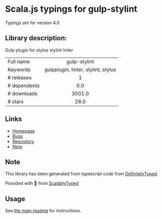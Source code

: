 
# Scala.js typings for gulp-stylint

Typings are for version 4.0

## Library description:
Gulp plugin for stylus stylint linter

|                    |                 |
| ------------------ | :-------------: |
| Full name          | gulp-stylint |
| Keywords           | gulpplugin, linter, stylint, stylus |
| # releases         | 1 |
| # dependents       | 0.0 |
| # downloads        | 3501.0 |
| # stars            | 28.0 |

## Links
- [Homepage](https://github.com/danielhusar/gulp-stylint#readme)
- [Bugs](https://github.com/danielhusar/gulp-stylint/issues)
- [Repository](https://github.com/danielhusar/gulp-stylint)
- [Npm](https://www.npmjs.com/package/gulp-stylint)
    


## Note
This library has been generated from typescript code from [DefinitelyTyped](https://definitelytyped.org).

Provided with :purple_heart: from [ScalablyTyped](https://github.com/oyvindberg/ScalablyTyped)

## Usage
See [the main readme](../../readme.md) for instructions.


